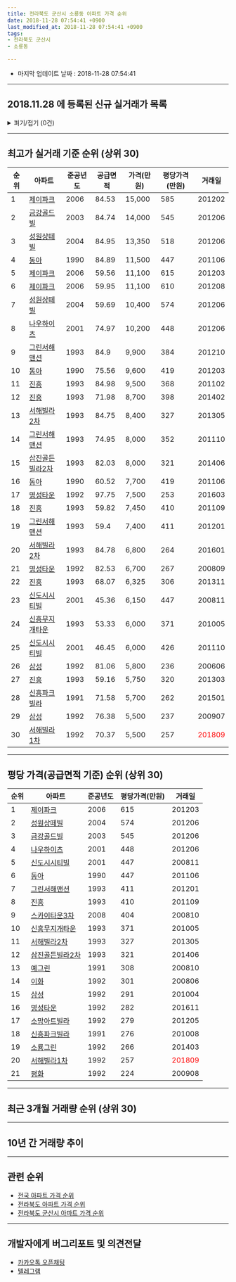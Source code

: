 ```yaml
---
title: 전라북도 군산시 소룡동 아파트 가격 순위
date: 2018-11-28 07:54:41 +0900
last_modified_at: 2018-11-28 07:54:41 +0900
tags:
- 전라북도 군산시
- 소룡동

---
```


* 마지막 업데이트 날짜 : 2018-11-28 07:54:41

---

## 2018.11.28 에 등록된 신규 실거래가 목록

<details>
<summary>펴기/접기 (0건)</summary>
<div markdown="1">

|아파트|준공년도|공급면적|가격(만원)|평당가격(만원)|거래일|
|---|---|---|---|---|---|
|없음||||||


</div>
</details>

---

## 최고가 실거래 기준 순위 (상위 30)


|순위|아파트|준공년도|공급면적|가격(만원)|평당가격(만원)|거래일|
|---|---|---|---|---|---|---|
|1|[제이파크](https://search.naver.com/search.naver?query=%EC%A0%84%EB%9D%BC%EB%B6%81%EB%8F%84+%EA%B5%B0%EC%82%B0%EC%8B%9C+%EC%86%8C%EB%A3%A1%EB%8F%99+%EC%A0%9C%EC%9D%B4%ED%8C%8C%ED%81%AC)|2006|84.53|15,000|585|201202|
|2|[금강골드빌](https://search.naver.com/search.naver?query=%EC%A0%84%EB%9D%BC%EB%B6%81%EB%8F%84+%EA%B5%B0%EC%82%B0%EC%8B%9C+%EC%86%8C%EB%A3%A1%EB%8F%99+%EA%B8%88%EA%B0%95%EA%B3%A8%EB%93%9C%EB%B9%8C)|2003|84.74|14,000|545|201206|
|3|[성원상떼빌](https://search.naver.com/search.naver?query=%EC%A0%84%EB%9D%BC%EB%B6%81%EB%8F%84+%EA%B5%B0%EC%82%B0%EC%8B%9C+%EC%86%8C%EB%A3%A1%EB%8F%99+%EC%84%B1%EC%9B%90%EC%83%81%EB%96%BC%EB%B9%8C)|2004|84.95|13,350|518|201206|
|4|[동아](https://search.naver.com/search.naver?query=%EC%A0%84%EB%9D%BC%EB%B6%81%EB%8F%84+%EA%B5%B0%EC%82%B0%EC%8B%9C+%EC%86%8C%EB%A3%A1%EB%8F%99+%EB%8F%99%EC%95%84)|1990|84.89|11,500|447|201106|
|5|[제이파크](https://search.naver.com/search.naver?query=%EC%A0%84%EB%9D%BC%EB%B6%81%EB%8F%84+%EA%B5%B0%EC%82%B0%EC%8B%9C+%EC%86%8C%EB%A3%A1%EB%8F%99+%EC%A0%9C%EC%9D%B4%ED%8C%8C%ED%81%AC)|2006|59.56|11,100|615|201203|
|6|[제이파크](https://search.naver.com/search.naver?query=%EC%A0%84%EB%9D%BC%EB%B6%81%EB%8F%84+%EA%B5%B0%EC%82%B0%EC%8B%9C+%EC%86%8C%EB%A3%A1%EB%8F%99+%EC%A0%9C%EC%9D%B4%ED%8C%8C%ED%81%AC)|2006|59.95|11,100|610|201208|
|7|[성원상떼빌](https://search.naver.com/search.naver?query=%EC%A0%84%EB%9D%BC%EB%B6%81%EB%8F%84+%EA%B5%B0%EC%82%B0%EC%8B%9C+%EC%86%8C%EB%A3%A1%EB%8F%99+%EC%84%B1%EC%9B%90%EC%83%81%EB%96%BC%EB%B9%8C)|2004|59.69|10,400|574|201206|
|8|[나우하이츠](https://search.naver.com/search.naver?query=%EC%A0%84%EB%9D%BC%EB%B6%81%EB%8F%84+%EA%B5%B0%EC%82%B0%EC%8B%9C+%EC%86%8C%EB%A3%A1%EB%8F%99+%EB%82%98%EC%9A%B0%ED%95%98%EC%9D%B4%EC%B8%A0)|2001|74.97|10,200|448|201206|
|9|[그린서해맨션](https://search.naver.com/search.naver?query=%EC%A0%84%EB%9D%BC%EB%B6%81%EB%8F%84+%EA%B5%B0%EC%82%B0%EC%8B%9C+%EC%86%8C%EB%A3%A1%EB%8F%99+%EA%B7%B8%EB%A6%B0%EC%84%9C%ED%95%B4%EB%A7%A8%EC%85%98)|1993|84.9|9,900|384|201210|
|10|[동아](https://search.naver.com/search.naver?query=%EC%A0%84%EB%9D%BC%EB%B6%81%EB%8F%84+%EA%B5%B0%EC%82%B0%EC%8B%9C+%EC%86%8C%EB%A3%A1%EB%8F%99+%EB%8F%99%EC%95%84)|1990|75.56|9,600|419|201203|
|11|[진흥](https://search.naver.com/search.naver?query=%EC%A0%84%EB%9D%BC%EB%B6%81%EB%8F%84+%EA%B5%B0%EC%82%B0%EC%8B%9C+%EC%86%8C%EB%A3%A1%EB%8F%99+%EC%A7%84%ED%9D%A5)|1993|84.98|9,500|368|201102|
|12|[진흥](https://search.naver.com/search.naver?query=%EC%A0%84%EB%9D%BC%EB%B6%81%EB%8F%84+%EA%B5%B0%EC%82%B0%EC%8B%9C+%EC%86%8C%EB%A3%A1%EB%8F%99+%EC%A7%84%ED%9D%A5)|1993|71.98|8,700|398|201402|
|13|[서해빌라2차](https://search.naver.com/search.naver?query=%EC%A0%84%EB%9D%BC%EB%B6%81%EB%8F%84+%EA%B5%B0%EC%82%B0%EC%8B%9C+%EC%86%8C%EB%A3%A1%EB%8F%99+%EC%84%9C%ED%95%B4%EB%B9%8C%EB%9D%BC2%EC%B0%A8)|1993|84.75|8,400|327|201305|
|14|[그린서해맨션](https://search.naver.com/search.naver?query=%EC%A0%84%EB%9D%BC%EB%B6%81%EB%8F%84+%EA%B5%B0%EC%82%B0%EC%8B%9C+%EC%86%8C%EB%A3%A1%EB%8F%99+%EA%B7%B8%EB%A6%B0%EC%84%9C%ED%95%B4%EB%A7%A8%EC%85%98)|1993|74.95|8,000|352|201110|
|15|[삼진골든빌라2차](https://search.naver.com/search.naver?query=%EC%A0%84%EB%9D%BC%EB%B6%81%EB%8F%84+%EA%B5%B0%EC%82%B0%EC%8B%9C+%EC%86%8C%EB%A3%A1%EB%8F%99+%EC%82%BC%EC%A7%84%EA%B3%A8%EB%93%A0%EB%B9%8C%EB%9D%BC2%EC%B0%A8)|1993|82.03|8,000|321|201406|
|16|[동아](https://search.naver.com/search.naver?query=%EC%A0%84%EB%9D%BC%EB%B6%81%EB%8F%84+%EA%B5%B0%EC%82%B0%EC%8B%9C+%EC%86%8C%EB%A3%A1%EB%8F%99+%EB%8F%99%EC%95%84)|1990|60.52|7,700|419|201106|
|17|[명성타운](https://search.naver.com/search.naver?query=%EC%A0%84%EB%9D%BC%EB%B6%81%EB%8F%84+%EA%B5%B0%EC%82%B0%EC%8B%9C+%EC%86%8C%EB%A3%A1%EB%8F%99+%EB%AA%85%EC%84%B1%ED%83%80%EC%9A%B4)|1992|97.75|7,500|253|201603|
|18|[진흥](https://search.naver.com/search.naver?query=%EC%A0%84%EB%9D%BC%EB%B6%81%EB%8F%84+%EA%B5%B0%EC%82%B0%EC%8B%9C+%EC%86%8C%EB%A3%A1%EB%8F%99+%EC%A7%84%ED%9D%A5)|1993|59.82|7,450|410|201109|
|19|[그린서해맨션](https://search.naver.com/search.naver?query=%EC%A0%84%EB%9D%BC%EB%B6%81%EB%8F%84+%EA%B5%B0%EC%82%B0%EC%8B%9C+%EC%86%8C%EB%A3%A1%EB%8F%99+%EA%B7%B8%EB%A6%B0%EC%84%9C%ED%95%B4%EB%A7%A8%EC%85%98)|1993|59.4|7,400|411|201201|
|20|[서해빌라2차](https://search.naver.com/search.naver?query=%EC%A0%84%EB%9D%BC%EB%B6%81%EB%8F%84+%EA%B5%B0%EC%82%B0%EC%8B%9C+%EC%86%8C%EB%A3%A1%EB%8F%99+%EC%84%9C%ED%95%B4%EB%B9%8C%EB%9D%BC2%EC%B0%A8)|1993|84.78|6,800|264|201601|
|21|[명성타운](https://search.naver.com/search.naver?query=%EC%A0%84%EB%9D%BC%EB%B6%81%EB%8F%84+%EA%B5%B0%EC%82%B0%EC%8B%9C+%EC%86%8C%EB%A3%A1%EB%8F%99+%EB%AA%85%EC%84%B1%ED%83%80%EC%9A%B4)|1992|82.53|6,700|267|200809|
|22|[진흥](https://search.naver.com/search.naver?query=%EC%A0%84%EB%9D%BC%EB%B6%81%EB%8F%84+%EA%B5%B0%EC%82%B0%EC%8B%9C+%EC%86%8C%EB%A3%A1%EB%8F%99+%EC%A7%84%ED%9D%A5)|1993|68.07|6,325|306|201311|
|23|[신도시시티빌](https://search.naver.com/search.naver?query=%EC%A0%84%EB%9D%BC%EB%B6%81%EB%8F%84+%EA%B5%B0%EC%82%B0%EC%8B%9C+%EC%86%8C%EB%A3%A1%EB%8F%99+%EC%8B%A0%EB%8F%84%EC%8B%9C%EC%8B%9C%ED%8B%B0%EB%B9%8C)|2001|45.36|6,150|447|200811|
|24|[신흥무지개타운](https://search.naver.com/search.naver?query=%EC%A0%84%EB%9D%BC%EB%B6%81%EB%8F%84+%EA%B5%B0%EC%82%B0%EC%8B%9C+%EC%86%8C%EB%A3%A1%EB%8F%99+%EC%8B%A0%ED%9D%A5%EB%AC%B4%EC%A7%80%EA%B0%9C%ED%83%80%EC%9A%B4)|1993|53.33|6,000|371|201005|
|25|[신도시시티빌](https://search.naver.com/search.naver?query=%EC%A0%84%EB%9D%BC%EB%B6%81%EB%8F%84+%EA%B5%B0%EC%82%B0%EC%8B%9C+%EC%86%8C%EB%A3%A1%EB%8F%99+%EC%8B%A0%EB%8F%84%EC%8B%9C%EC%8B%9C%ED%8B%B0%EB%B9%8C)|2001|46.45|6,000|426|201110|
|26|[삼성](https://search.naver.com/search.naver?query=%EC%A0%84%EB%9D%BC%EB%B6%81%EB%8F%84+%EA%B5%B0%EC%82%B0%EC%8B%9C+%EC%86%8C%EB%A3%A1%EB%8F%99+%EC%82%BC%EC%84%B1)|1992|81.06|5,800|236|200606|
|27|[진흥](https://search.naver.com/search.naver?query=%EC%A0%84%EB%9D%BC%EB%B6%81%EB%8F%84+%EA%B5%B0%EC%82%B0%EC%8B%9C+%EC%86%8C%EB%A3%A1%EB%8F%99+%EC%A7%84%ED%9D%A5)|1993|59.16|5,750|320|201303|
|28|[신흥파크빌라](https://search.naver.com/search.naver?query=%EC%A0%84%EB%9D%BC%EB%B6%81%EB%8F%84+%EA%B5%B0%EC%82%B0%EC%8B%9C+%EC%86%8C%EB%A3%A1%EB%8F%99+%EC%8B%A0%ED%9D%A5%ED%8C%8C%ED%81%AC%EB%B9%8C%EB%9D%BC)|1991|71.58|5,700|262|201501|
|29|[삼성](https://search.naver.com/search.naver?query=%EC%A0%84%EB%9D%BC%EB%B6%81%EB%8F%84+%EA%B5%B0%EC%82%B0%EC%8B%9C+%EC%86%8C%EB%A3%A1%EB%8F%99+%EC%82%BC%EC%84%B1)|1992|76.38|5,500|237|200907|
|30|[서해빌라1차](https://search.naver.com/search.naver?query=%EC%A0%84%EB%9D%BC%EB%B6%81%EB%8F%84+%EA%B5%B0%EC%82%B0%EC%8B%9C+%EC%86%8C%EB%A3%A1%EB%8F%99+%EC%84%9C%ED%95%B4%EB%B9%8C%EB%9D%BC1%EC%B0%A8)|1992|70.37|5,500|257|<span style="color:red">201809</span>|


---

## 평당 가격(공급면적 기준) 순위 (상위 30)


|순위|아파트|준공년도|평당가격(만원)|거래일|
|---|---|---|---|---|
|1|[제이파크](https://search.naver.com/search.naver?query=%EC%A0%84%EB%9D%BC%EB%B6%81%EB%8F%84+%EA%B5%B0%EC%82%B0%EC%8B%9C+%EC%86%8C%EB%A3%A1%EB%8F%99+%EC%A0%9C%EC%9D%B4%ED%8C%8C%ED%81%AC)|2006|615|201203|
|2|[성원상떼빌](https://search.naver.com/search.naver?query=%EC%A0%84%EB%9D%BC%EB%B6%81%EB%8F%84+%EA%B5%B0%EC%82%B0%EC%8B%9C+%EC%86%8C%EB%A3%A1%EB%8F%99+%EC%84%B1%EC%9B%90%EC%83%81%EB%96%BC%EB%B9%8C)|2004|574|201206|
|3|[금강골드빌](https://search.naver.com/search.naver?query=%EC%A0%84%EB%9D%BC%EB%B6%81%EB%8F%84+%EA%B5%B0%EC%82%B0%EC%8B%9C+%EC%86%8C%EB%A3%A1%EB%8F%99+%EA%B8%88%EA%B0%95%EA%B3%A8%EB%93%9C%EB%B9%8C)|2003|545|201206|
|4|[나우하이츠](https://search.naver.com/search.naver?query=%EC%A0%84%EB%9D%BC%EB%B6%81%EB%8F%84+%EA%B5%B0%EC%82%B0%EC%8B%9C+%EC%86%8C%EB%A3%A1%EB%8F%99+%EB%82%98%EC%9A%B0%ED%95%98%EC%9D%B4%EC%B8%A0)|2001|448|201206|
|5|[신도시시티빌](https://search.naver.com/search.naver?query=%EC%A0%84%EB%9D%BC%EB%B6%81%EB%8F%84+%EA%B5%B0%EC%82%B0%EC%8B%9C+%EC%86%8C%EB%A3%A1%EB%8F%99+%EC%8B%A0%EB%8F%84%EC%8B%9C%EC%8B%9C%ED%8B%B0%EB%B9%8C)|2001|447|200811|
|6|[동아](https://search.naver.com/search.naver?query=%EC%A0%84%EB%9D%BC%EB%B6%81%EB%8F%84+%EA%B5%B0%EC%82%B0%EC%8B%9C+%EC%86%8C%EB%A3%A1%EB%8F%99+%EB%8F%99%EC%95%84)|1990|447|201106|
|7|[그린서해맨션](https://search.naver.com/search.naver?query=%EC%A0%84%EB%9D%BC%EB%B6%81%EB%8F%84+%EA%B5%B0%EC%82%B0%EC%8B%9C+%EC%86%8C%EB%A3%A1%EB%8F%99+%EA%B7%B8%EB%A6%B0%EC%84%9C%ED%95%B4%EB%A7%A8%EC%85%98)|1993|411|201201|
|8|[진흥](https://search.naver.com/search.naver?query=%EC%A0%84%EB%9D%BC%EB%B6%81%EB%8F%84+%EA%B5%B0%EC%82%B0%EC%8B%9C+%EC%86%8C%EB%A3%A1%EB%8F%99+%EC%A7%84%ED%9D%A5)|1993|410|201109|
|9|[스카이타운3차](https://search.naver.com/search.naver?query=%EC%A0%84%EB%9D%BC%EB%B6%81%EB%8F%84+%EA%B5%B0%EC%82%B0%EC%8B%9C+%EC%86%8C%EB%A3%A1%EB%8F%99+%EC%8A%A4%EC%B9%B4%EC%9D%B4%ED%83%80%EC%9A%B43%EC%B0%A8)|2008|404|200810|
|10|[신흥무지개타운](https://search.naver.com/search.naver?query=%EC%A0%84%EB%9D%BC%EB%B6%81%EB%8F%84+%EA%B5%B0%EC%82%B0%EC%8B%9C+%EC%86%8C%EB%A3%A1%EB%8F%99+%EC%8B%A0%ED%9D%A5%EB%AC%B4%EC%A7%80%EA%B0%9C%ED%83%80%EC%9A%B4)|1993|371|201005|
|11|[서해빌라2차](https://search.naver.com/search.naver?query=%EC%A0%84%EB%9D%BC%EB%B6%81%EB%8F%84+%EA%B5%B0%EC%82%B0%EC%8B%9C+%EC%86%8C%EB%A3%A1%EB%8F%99+%EC%84%9C%ED%95%B4%EB%B9%8C%EB%9D%BC2%EC%B0%A8)|1993|327|201305|
|12|[삼진골든빌라2차](https://search.naver.com/search.naver?query=%EC%A0%84%EB%9D%BC%EB%B6%81%EB%8F%84+%EA%B5%B0%EC%82%B0%EC%8B%9C+%EC%86%8C%EB%A3%A1%EB%8F%99+%EC%82%BC%EC%A7%84%EA%B3%A8%EB%93%A0%EB%B9%8C%EB%9D%BC2%EC%B0%A8)|1993|321|201406|
|13|[예그린](https://search.naver.com/search.naver?query=%EC%A0%84%EB%9D%BC%EB%B6%81%EB%8F%84+%EA%B5%B0%EC%82%B0%EC%8B%9C+%EC%86%8C%EB%A3%A1%EB%8F%99+%EC%98%88%EA%B7%B8%EB%A6%B0)|1991|308|200810|
|14|[이화](https://search.naver.com/search.naver?query=%EC%A0%84%EB%9D%BC%EB%B6%81%EB%8F%84+%EA%B5%B0%EC%82%B0%EC%8B%9C+%EC%86%8C%EB%A3%A1%EB%8F%99+%EC%9D%B4%ED%99%94)|1992|301|200806|
|15|[삼성](https://search.naver.com/search.naver?query=%EC%A0%84%EB%9D%BC%EB%B6%81%EB%8F%84+%EA%B5%B0%EC%82%B0%EC%8B%9C+%EC%86%8C%EB%A3%A1%EB%8F%99+%EC%82%BC%EC%84%B1)|1992|291|201004|
|16|[명성타운](https://search.naver.com/search.naver?query=%EC%A0%84%EB%9D%BC%EB%B6%81%EB%8F%84+%EA%B5%B0%EC%82%B0%EC%8B%9C+%EC%86%8C%EB%A3%A1%EB%8F%99+%EB%AA%85%EC%84%B1%ED%83%80%EC%9A%B4)|1992|282|201611|
|17|[소망아트빌라](https://search.naver.com/search.naver?query=%EC%A0%84%EB%9D%BC%EB%B6%81%EB%8F%84+%EA%B5%B0%EC%82%B0%EC%8B%9C+%EC%86%8C%EB%A3%A1%EB%8F%99+%EC%86%8C%EB%A7%9D%EC%95%84%ED%8A%B8%EB%B9%8C%EB%9D%BC)|1992|279|201205|
|18|[신흥파크빌라](https://search.naver.com/search.naver?query=%EC%A0%84%EB%9D%BC%EB%B6%81%EB%8F%84+%EA%B5%B0%EC%82%B0%EC%8B%9C+%EC%86%8C%EB%A3%A1%EB%8F%99+%EC%8B%A0%ED%9D%A5%ED%8C%8C%ED%81%AC%EB%B9%8C%EB%9D%BC)|1991|276|201008|
|19|[소룡그린](https://search.naver.com/search.naver?query=%EC%A0%84%EB%9D%BC%EB%B6%81%EB%8F%84+%EA%B5%B0%EC%82%B0%EC%8B%9C+%EC%86%8C%EB%A3%A1%EB%8F%99+%EC%86%8C%EB%A3%A1%EA%B7%B8%EB%A6%B0)|1992|266|201403|
|20|[서해빌라1차](https://search.naver.com/search.naver?query=%EC%A0%84%EB%9D%BC%EB%B6%81%EB%8F%84+%EA%B5%B0%EC%82%B0%EC%8B%9C+%EC%86%8C%EB%A3%A1%EB%8F%99+%EC%84%9C%ED%95%B4%EB%B9%8C%EB%9D%BC1%EC%B0%A8)|1992|257|<span style="color:red">201809</span>|
|21|[평화](https://search.naver.com/search.naver?query=%EC%A0%84%EB%9D%BC%EB%B6%81%EB%8F%84+%EA%B5%B0%EC%82%B0%EC%8B%9C+%EC%86%8C%EB%A3%A1%EB%8F%99+%ED%8F%89%ED%99%94)|1992|224|200908|


---

## 최근 3개월 거래량 순위 (상위 30)


<div style="width:100%;">
    <canvas id="deal_count_ranking" height="250"></canvas>
</div>


<script>
new Chart(document.getElementById("deal_count_ranking"), {
    type: 'horizontalBar',
    data: {
        labels: ['제이파크', '성원상떼빌', '신도시시티빌', '동아', '이화', '그린서해맨션', '금강골드빌', '나우하이츠', '진흥', '신흥무지개타운', '소룡그린', '명성타운', '소망아트빌라', '서해빌라1차', '평화'],
        datasets: [{
            label: '실거래 수',
            data: [10, 8, 5, 4, 4, 3, 3, 2, 2, 2, 1, 1, 1, 1, 1],
            borderColor: "rgba(255, 0, 128, 1)",
            backgroundColor: "rgba(255, 0, 128, 0.5)",
            fill: false,
        }]
    },
    options: {
        responsive: true,
        title: {
            display: true,
            text: '최근 3개월 거래량 순위'
        },
        tooltips: {
            mode: 'index',
            intersect: false,
            callbacks: {
                title: function(tooltipItems, data) {
                    return "실거래 수:";
                },
                label: function(tooltipItem, data) {
                    return data.labels[tooltipItem.index] + ": " + tooltipItem.xLabel;
                }
            }
        },
        hover: {
            mode: 'nearest',
            intersect: true
        },
        scales: {
            xAxes: [{
                display: true,
                scaleLabel: {
                    display: true,
                    labelString: '실거래 수'
                },
                ticks: {
                    suggestedMin: 0,
                }
            }],
            yAxes: [{
                display: true,
                ticks: {
                    autoSkip: false,
                    callback: function(value, index, values) {
                        if (value.length > 15)
                            return value.substr(0, 13) + "...";
                        else
                            return value;
                    }
                },
                scaleLabel: {
                    display: false,
                }
            }]
        }
    }
});

</script>


---

## 10년 간 거래량 추이


<div style="width:100%;">
    <canvas id="deal_progress" height="250"></canvas>
</div>

<script>
new Chart(document.getElementById("deal_progress"), {
    type: 'line',
    data: {
        labels: ['200811','200812','200901','200902','200903','200904','200905','200906','200907','200908','200909','200910','200911','200912','201001','201002','201003','201004','201005','201006','201007','201008','201009','201010','201011','201012','201101','201102','201103','201104','201105','201106','201107','201108','201109','201110','201111','201112','201201','201202','201203','201204','201205','201206','201207','201208','201209','201210','201211','201212','201301','201302','201303','201304','201305','201306','201307','201308','201309','201310','201311','201312','201401','201402','201403','201404','201405','201406','201407','201408','201409','201410','201411','201412','201501','201502','201503','201504','201505','201506','201507','201508','201509','201510','201511','201512','201601','201602','201603','201604','201605','201606','201607','201608','201609','201610','201611','201612','201701','201702','201703','201704','201705','201706','201707','201708','201709','201710','201711','201712','201801','201802','201803','201804','201805','201806','201807','201808','201809','201810','201811'],
        datasets: [{
            label: '실거래 수',
            pointRadius: 1,
            data: [22, 30, 19, 27, 21, 23, 19, 68, 60, 23, 37, 32, 28, 36, 20, 21, 21, 28, 27, 25, 22, 16, 20, 26, 23, 34, 33, 30, 53, 36, 47, 41, 31, 39, 36, 39, 20, 23, 22, 27, 35, 44, 26, 21, 18, 19, 14, 40, 16, 24, 11, 17, 21, 26, 39, 32, 11, 15, 21, 31, 25, 23, 15, 25, 32, 33, 22, 14, 26, 20, 35, 21, 17, 22, 28, 24, 38, 35, 28, 33, 25, 26, 36, 27, 24, 25, 21, 30, 30, 34, 27, 21, 24, 27, 19, 31, 19, 19, 20, 24, 29, 25, 25, 34, 20, 27, 27, 23, 17, 19, 29, 27, 25, 21, 28, 11, 24, 23, 19, 19, 10],
            borderColor: "rgba(255, 201, 14, 1)",
            backgroundColor: "rgba(255, 201, 14, 0.5)",
            fill: true,
        }]
    },
    options: {
        responsive: true,
        title: {
            display: true,
            text: '10년간 거래량 추이'
        },
        tooltips: {
            mode: 'index',
            intersect: false,
        },
        hover: {
            mode: 'nearest',
            intersect: true
        },
        scales: {
            xAxes: [{
                display: true,
                scaleLabel: {
                    display: true,
                    labelString: '년/월'
                }
            }],
            yAxes: [{
                display: true,
                ticks: {
                    suggestedMin: 0,
                },
                scaleLabel: {
                    display: true,
                    labelString: '실거래 수'
                }
            }]
        }
    }
});

</script>


---

## 관련 순위

- [전국 아파트 가격 순위](https://inasie.github.io/apt-ranking/전국)
- [전라북도 아파트 가격 순위](https://inasie.github.io/apt-ranking/전라북도)
- [전라북도 군산시 아파트 가격 순위](https://inasie.github.io/apt-ranking/전라북도-군산시)


---

## 개발자에게 버그리포트 및 의견전달

- [카카오톡 오픈채팅](https://open.kakao.com/o/gLJUAP4)
- [텔레그램](https://t.me/inasie)

